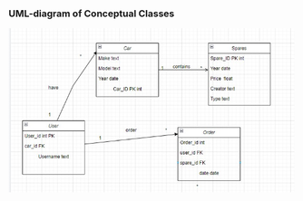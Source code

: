 ### UML-diagram of Conceptual Classes
![](https://github.com/OP-NC-EduCentre/pashnyev/blob/tasks-of--laboratory-work-1/1.1-ConceptualClasses/Pashnev_UML.jpg)
